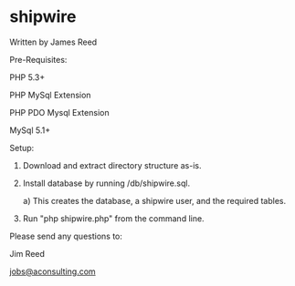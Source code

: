 # shipwire

Written by James Reed

Pre-Requisites:

PHP 5.3+

PHP MySql Extension

PHP PDO Mysql Extension

MySql 5.1+

Setup:

1) Download and extract directory structure as-is.

2) Install database by running /db/shipwire.sql.

     a) This creates the database, a shipwire user, and the required tables.
    
3) Run "php shipwire.php" from the command line.

Please send any questions to:

Jim Reed

jobs@aconsulting.com

